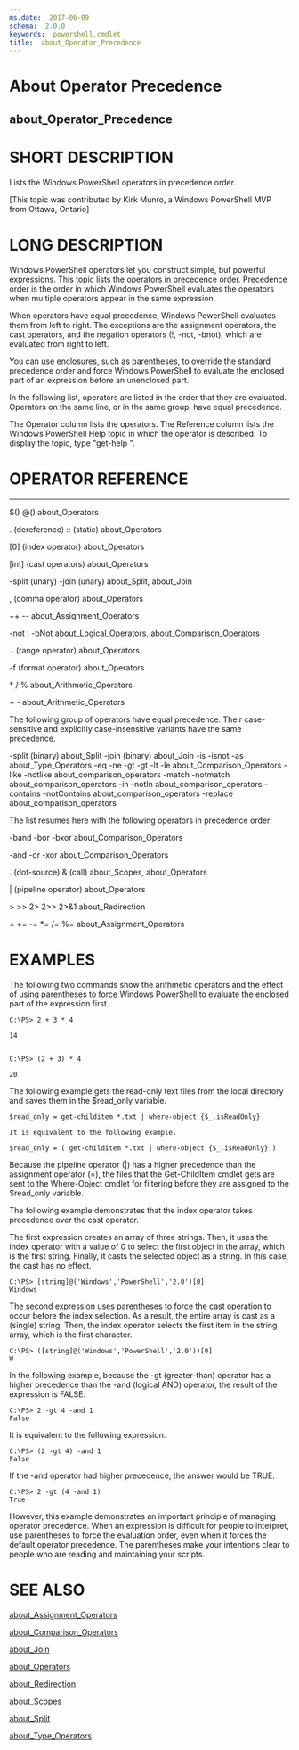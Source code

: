 ```yaml
---
ms.date:  2017-06-09
schema:  2.0.0
keywords:  powershell,cmdlet
title:  about_Operator_Precedence
---
```


# About Operator Precedence
## about_Operator_Precedence


# SHORT DESCRIPTION

Lists the Windows PowerShell operators in precedence order.

[This topic was contributed by Kirk Munro, a Windows PowerShell MVP
from Ottawa, Ontario]

# LONG DESCRIPTION

Windows PowerShell operators let you construct simple, but powerful
expressions. This topic lists the operators in precedence order.
Precedence order is the order in which Windows PowerShell evaluates
the operators when multiple operators appear in the same expression.

When operators have equal precedence, Windows PowerShell evaluates
them from left to right. The exceptions are the assignment operators,
the cast operators, and the negation operators (!, -not, -bnot),
which are evaluated from right to left.

You can use enclosures, such as parentheses, to override the
standard precedence order and force Windows PowerShell to evaluate
the enclosed part of an expression before an unenclosed part.

In the following list, operators are listed in the order that they
are evaluated. Operators on the same line, or in the same group, have
equal precedence.

The Operator column lists the operators. The Reference column lists
the Windows PowerShell Help topic in which the operator is described.
To display the topic, type "get-help <topic-name>".

# OPERATOR                         REFERENCE

--------                         ---------

$()  @()                         about_Operators

. (dereference) :: (static)      about_Operators

\[0] (index operator)             about_Operators

\[int] (cast operators)           about_Operators

-split (unary) -join (unary)     about_Split, about_Join

, (comma operator)               about_Operators

++ --                            about_Assignment_Operators

-not ! -bNot                     about_Logical_Operators, about_Comparison_Operators

.. (range operator)              about_Operators

-f (format operator)             about_Operators

\* / %                            about_Arithmetic_Operators

\+ -                              about_Arithmetic_Operators

The following group of operators have equal precedence. Their
case-sensitive and explicitly case-insensitive variants have
the same precedence.

-split (binary)                  about_Split
-join (binary)                   about_Join
-is  -isnot  -as                 about_Type_Operators
-eq  -ne  -gt  -gt  -lt  -le     about_Comparison_Operators
-like  -notlike                  about_comparison_operators
-match  -notmatch                about_comparison_operators
-in -notIn                       about_comparison_operators
-contains -notContains           about_comparison_operators
-replace                         about_comparison_operators

The list resumes here with the following operators in precedence
order:

-band -bor -bxor                 about_Comparison_Operators

-and -or -xor                    about_Comparison_Operators

. (dot-source)  & (call)         about_Scopes, about_Operators

| (pipeline operator)            about_Operators

\>  >>  2>  2>>  2>&1             about_Redirection

=  +=  -=  \*=  /= %=             about_Assignment_Operators

# EXAMPLES


The following two commands show the arithmetic operators and
the effect of using parentheses to force Windows PowerShell to
evaluate the enclosed part of the expression first.
```
C:\PS> 2 + 3 * 4

14


C:\PS> (2 + 3) * 4

20
```

The following example gets the read-only text files from the local
directory and saves them in the $read_only variable.
```
$read_only = get-childitem *.txt | where-object {$_.isReadOnly}

It is equivalent to the following example.

$read_only = ( get-childitem *.txt | where-object {$_.isReadOnly} )
```

Because the pipeline operator (|) has a higher precedence than the
assignment operator (=), the files that the Get-ChildItem cmdlet
gets are sent to the Where-Object cmdlet for filtering before they
are assigned to the $read_only variable.

The following example demonstrates that the index operator takes
precedence over the cast operator.

The first expression creates an array of three strings. Then, it
uses the index operator with a value of 0 to select the first object
in the array, which is the first string. Finally, it casts the
selected object as a string. In this case, the cast has no effect.
```
C:\PS> [string]@('Windows','PowerShell','2.0')[0]
Windows
```

The second expression uses parentheses to force the cast operation
to occur before the index selection. As a result, the entire array
is cast as a (single) string. Then, the index operator selects
the first item in the string array, which is the first character.
```
C:\PS> ([string]@('Windows','PowerShell','2.0'))[0]
W
```

In the following example, because the -gt (greater-than) operator
has a higher precedence than the -and (logical AND) operator, the
result of the expression is FALSE.
```
C:\PS> 2 -gt 4 -and 1
False
```

It is equivalent to the following expression.
```
C:\PS> (2 -gt 4) -and 1
False
```

If the -and operator had higher precedence, the answer would be TRUE.
```
C:\PS> 2 -gt (4 -and 1)
True
```

However, this example demonstrates an important principle of managing
operator precedence. When an expression is difficult for people to
interpret, use parentheses to force the evaluation order, even when it
forces the default operator precedence. The parentheses make your
intentions clear to people who are reading and maintaining your scripts.

# SEE ALSO

[about_Assignment_Operators](about_Assignment_Operators.md)

[about_Comparison_Operators](about_Comparison_Operators.md)

[about_Join](about_Join.md)

[about_Operators](about_Operators.md)

[about_Redirection](about_Redirection.md)

[about_Scopes](about_Scopes.md)

[about_Split](about_Split.md)

[about_Type_Operators](about_Type_Operators.md)

